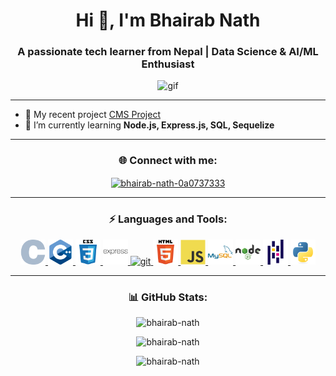 <h1 align="center">Hi 👋, I'm Bhairab Nath</h1>
<h3 align="center">A passionate tech learner from Nepal | Data Science & AI/ML Enthusiast</h3>

<p align="center">
  <img src="https://github.com/user-attachments/assets/41f14ffb-19d3-4727-a26c-f86b7484f47b" alt="gif" height="300px"/>
</p>

---

- 🔭 My recent project [CMS Project](https://github.com/Bhairab-Nath/Content_Management_System_Project)  
- 🌱 I’m currently learning **Node.js, Express.js, SQL, Sequelize**  

---

<h3 align="center">🌐 Connect with me:</h3>
<p align="center">
  <a href="https://linkedin.com/in/bhairab-nath-0a0737333" target="blank">
    <img align="center" src="https://raw.githubusercontent.com/rahuldkjain/github-profile-readme-generator/master/src/images/icons/Social/linked-in-alt.svg" alt="bhairab-nath-0a0737333" height="30" width="40" />
  </a>
</p>

---

<h3 align="center">⚡ Languages and Tools:</h3>
<p align="center"> 
  <a href="https://www.cprogramming.com/" target="_blank" rel="noreferrer"> <img src="https://raw.githubusercontent.com/devicons/devicon/master/icons/c/c-original.svg" alt="c" width="40" height="40"/> </a> 
  <a href="https://www.w3schools.com/cpp/" target="_blank" rel="noreferrer"> <img src="https://raw.githubusercontent.com/devicons/devicon/master/icons/cplusplus/cplusplus-original.svg" alt="cplusplus" width="40" height="40"/> </a> 
  <a href="https://www.w3schools.com/css/" target="_blank" rel="noreferrer"> <img src="https://raw.githubusercontent.com/devicons/devicon/master/icons/css3/css3-original-wordmark.svg" alt="css3" width="40" height="40"/> </a> 
  <a href="https://expressjs.com" target="_blank" rel="noreferrer"> <img src="https://raw.githubusercontent.com/devicons/devicon/master/icons/express/express-original-wordmark.svg" alt="express" width="40" height="40"/> </a> 
  <a href="https://git-scm.com/" target="_blank" rel="noreferrer"> <img src="https://www.vectorlogo.zone/logos/git-scm/git-scm-icon.svg" alt="git" width="40" height="40"/> </a> 
  <a href="https://www.w3.org/html/" target="_blank" rel="noreferrer"> <img src="https://raw.githubusercontent.com/devicons/devicon/master/icons/html5/html5-original-wordmark.svg" alt="html5" width="40" height="40"/> </a> 
  <a href="https://developer.mozilla.org/en-US/docs/Web/JavaScript" target="_blank" rel="noreferrer"> <img src="https://raw.githubusercontent.com/devicons/devicon/master/icons/javascript/javascript-original.svg" alt="javascript" width="40" height="40"/> </a> 
  <a href="https://www.mysql.com/" target="_blank" rel="noreferrer"> <img src="https://raw.githubusercontent.com/devicons/devicon/master/icons/mysql/mysql-original-wordmark.svg" alt="mysql" width="40" height="40"/> </a> 
  <a href="https://nodejs.org" target="_blank" rel="noreferrer"> <img src="https://raw.githubusercontent.com/devicons/devicon/master/icons/nodejs/nodejs-original-wordmark.svg" alt="nodejs" width="40" height="40"/> </a> 
  <a href="https://pandas.pydata.org/" target="_blank" rel="noreferrer"> <img src="https://raw.githubusercontent.com/devicons/devicon/2ae2a900d2f041da66e950e4d48052658d850630/icons/pandas/pandas-original.svg" alt="pandas" width="40" height="40"/> </a> 
  <a href="https://www.python.org" target="_blank" rel="noreferrer"> <img src="https://raw.githubusercontent.com/devicons/devicon/master/icons/python/python-original.svg" alt="python" width="40" height="40"/> </a> 
</p>

---

<h3 align="center">📊 GitHub Stats:</h3>
<p align="center">
  <img src="https://github-readme-stats.vercel.app/api/top-langs?username=bhairab-nath&show_icons=true&locale=en&layout=compact" alt="bhairab-nath" />
</p>

<p align="center">
  <img src="https://github-readme-stats.vercel.app/api?username=bhairab-nath&show_icons=true&locale=en" alt="bhairab-nath" />
</p>

<p align="center">
  <img src="https://github-readme-streak-stats.herokuapp.com/?user=bhairab-nath&" alt="bhairab-nath" />
</p>
